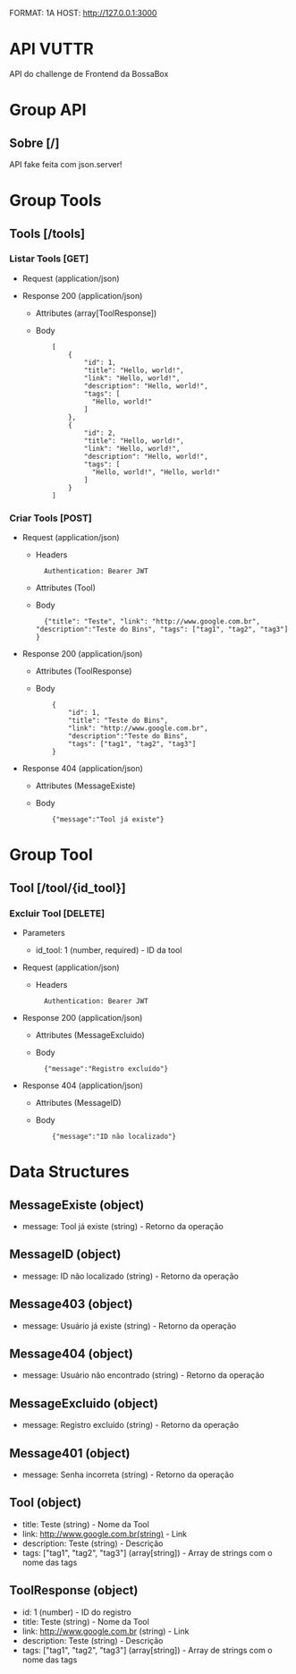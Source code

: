 FORMAT: 1A
HOST: http://127.0.0.1:3000

# API VUTTR

API do challenge de Frontend da BossaBox

# Group API

## Sobre [/]

API fake feita com json.server!

# Group Tools

## Tools [/tools]

### Listar Tools [GET]

- Request (application/json)
  
  
- Response 200 (application/json)

  - Attributes (array[ToolResponse])
  
  - Body
  
			[
				{
					"id": 1,
					"title": "Hello, world!",
					"link": "Hello, world!",
					"description": "Hello, world!",
					"tags": [
					  "Hello, world!"
					]
				},
				{
					"id": 2,
					"title": "Hello, world!",
					"link": "Hello, world!",
					"description": "Hello, world!",
					"tags": [
					  "Hello, world!", "Hello, world!"
					]
				}
			]
			

### Criar Tools [POST]

- Request (application/json)

	- Headers

			Authentication: Bearer JWT

	- Attributes (Tool)
	
	- Body
	
			{"title": "Teste", "link": "http://www.google.com.br", "description":"Teste do Bins", "tags": ["tag1", "tag2", "tag3"] }

- Response 200 (application/json)
  
  - Attributes (ToolResponse)
  
  - Body 
  
			{
				"id": 1,
				"title": "Teste do Bins", 
				"link": "http://www.google.com.br", 
				"description":"Teste do Bins", 
				"tags": ["tag1", "tag2", "tag3"] 
			}
			
- Response 404 (application/json)
  
  - Attributes (MessageExiste)
  
  - Body

			{"message":"Tool já existe"}

# Group Tool

## Tool [/tool/{id_tool}]


### Excluir Tool [DELETE]

- Parameters
		
	- id_tool: 1 (number, required) - ID da tool

- Request (application/json)

	- Headers

			Authentication: Bearer JWT

- Response 200 (application/json)

	- Attributes (MessageExcluido)
	
	- Body
			
			{"message":"Registro excluído"}
			
- Response 404 (application/json)
  
  - Attributes (MessageID)
  
  - Body
		
			{"message":"ID não localizado"}


# Data Structures


## MessageExiste (object)

- message: Tool já existe (string) - Retorno da operação

## MessageID (object)

- message: ID não localizado (string) - Retorno da operação

## Message403 (object)

- message: Usuário já existe (string) - Retorno da operação

## Message404 (object)

- message: Usuário não encontrado (string) - Retorno da operação

## MessageExcluido (object)

- message: Registro excluído (string) - Retorno da operação

## Message401 (object)

- message: Senha incorreta (string) - Retorno da operação


## Tool (object)

- title: Teste (string) - Nome da Tool
- link: http://www.google.com.br(string) - Link
- description: Teste (string) - Descrição
- tags: ["tag1", "tag2", "tag3"] (array[string]) - Array de strings com o nome das tags

## ToolResponse (object)

- id: 1 (number) - ID do registro
- title: Teste (string) - Nome da Tool
- link: http://www.google.com.br (string) - Link
- description: Teste (string) - Descrição
- tags: ["tag1", "tag2", "tag3"] (array[string]) - Array de strings com o nome das tags
